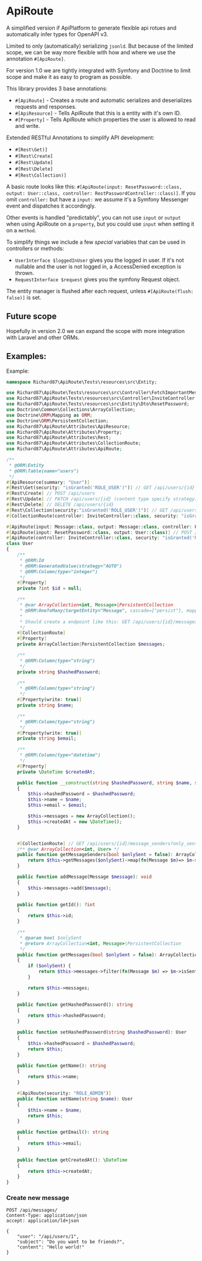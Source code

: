# ApiRoute

A simplified version if ApiPlatform to generate flexible api rotues and automatically infer types for OpenAPI v3.

Limited to only (automatically) serializing `jsonld`. But because of the limited scope, we can be way more flexible with how and where we use the annotation `#[ApiRoute]`.

For version 1.0 we are tightly integrated with Symfony and Doctrine to limit scope and make it as easy to program as possible.

This library provides 3 base annotations: 
- `#[ApiRoute]` - Creates a route and automatic serializes and deserializes requests and responses.
- `#[ApiResource]` - Tells ApiRoute that this is a entity with it's own ID.
- `#[Property]` - Tells ApiRoute which properties the user is allowed to read and write.

Extended RESTful Annotations to simplify API development:
- `#[Rest\Get)]`
- `#[Rest\Create]`
- `#[Rest\Update]`
- `#[Rest\Delete]`
- `#[Rest\Collection)]`

A basic route looks like this: `#[ApiRoute(input: ResetPassword::class, output: User::class, controller: RestPasswordController::class)]`.
If you omit `controller:` but have a `input:` we assume it's a Symfony Messenger event and dispatches it accordingly. 

Other events is handled "predictably", you can not use `input` or `output` when using ApiRoute on a `property`, but you could use `input` when setting it on a `method`.

To simplify things we include a few *special* variables that can be used in controllers or methods:
- `UserInterface $loggedInUser` gives you the logged in user. If it's not nullable and the user is not logged in, a AccessDenied exception is thrown.
- `RequestInterface $request` gives you the symfony Request object.

The entity manager is flushed after each request, unless `#[ApiRoute(flush: false)]` is set.


## Future scope
Hopefully in version 2.0 we can expand the scope with more integration with Laravel and other ORMs. 

## Examples:
Example:
```php
namespace Richard87\ApiRoute\Tests\resources\src\Entity;

use Richard87\ApiRoute\Tests\resources\src\Controller\FetchImportantMessagesController;
use Richard87\ApiRoute\Tests\resources\src\Controller\InviteController;
use Richard87\ApiRoute\Tests\resources\src\Entity\Dto\ResetPassword;
use Doctrine\Common\Collections\ArrayCollection;
use Doctrine\ORM\Mapping as ORM;
use Doctrine\ORM\PersistentCollection;
use Richard87\ApiRoute\Attributes\ApiResource;
use Richard87\ApiRoute\Attributes\Property;
use Richard87\ApiRoute\Attributes\Rest;
use Richard87\ApiRoute\Attributes\CollectionRoute;
use Richard87\ApiRoute\Attributes\ApiRoute;

/**
 * @ORM\Entity
 * @ORM\Table(name="users")
 */
#[ApiResource(summary: "User")]
#[Rest\Get(security: "isGranted('ROLE_USER')")] // GET /api/users/{id}
#[Rest\Create] // POST /api/users
#[Rest\Update] // PATCH /api/users/{id} (content type specify strategy)
#[Rest\Delete] // DELETE /api/users/{id}
#[Rest\Collection(security:"isGranted('ROLE_USER')")] // GET /api/users
#[CollectionRoute(controller: InviteController::class, security: "isGranted('ROLE_ADMIN')")] // POST /api/users/invite

#[ApiRoute(input: Message::class, output: Message::class, controller: FetchImportantMessagesController::class, path: "important-messages")] // GET /api/users{id}/important_messages
#[ApiRoute(input: ResetPassword::class, output: User::class)] // POST /api/users/reset_password //it doesn't have controller, so it must be a message
#[ApiRoute(controller: InviteController::class, security: "isGranted('ROLE_ADMIN')")] // POST /api/users/{id}/invite
class User
{
    /**
     * @ORM\Id
     * @ORM\GeneratedValue(strategy="AUTO")
     * @ORM\Column(type="integer")
     */
    #[Property]
    private ?int $id = null;

    /**
     * @var ArrayCollection<int, Message>|PersistentCollection
     * @ORM\OneToMany(targetEntity="Message", cascade={"persist"}, mappedBy="sender")
     *
     * Should create a endpoint like this: GET /api/users/{id}/messages[?onlySent=true|false]
     */
    #[CollectionRoute]
    #[Property]
    private ArrayCollection|PersistentCollection $messages;

    /**
     * @ORM\Column(type="string")
     */
    private string $hashedPassword;

    /**
     * @ORM\Column(type="string")
     */
    #[Property(write: true)]
    private string $name;

    /**
     * @ORM\Column(type="string")
     */
    #[Property(write: true)]
    private string $email;

    /**
     * @ORM\Column(type="datetime")
     */
    #[Property]
    private \DateTime $createdAt;

    public function __construct(string $hashedPassword, string $name, string $email)
    {
        $this->hashedPassword = $hashedPassword;
        $this->name = $name;
        $this->email = $email;

        $this->messages = new ArrayCollection();
        $this->createdAt = new \DateTime();
    }


    #[CollectionRoute] // GET /api/users/{id}/message_senders?only_sent=true/false
    /** @var ArrayCollection<int, User> */
    public function getMessageSenders(bool $onlySent = false): ArrayCollection {
        return $this->getMessages($onlySent)->map(fn(Message $m)=> $m->getSender());
    }

    public function addMessage(Message $message): void
    {
        $this->messages->add($message);
    }

    public function getId(): ?int
    {
        return $this->id;
    }

    /**
     * @param bool $onlySent
     * @return ArrayCollection<int, Message>|PersistentCollection
     */
    public function getMessages(bool $onlySent = false): ArrayCollection|PersistentCollection
    {
        if ($onlySent) {
            return $this->messages->filter(fn(Message $m) => $m->isSent());
        }

        return $this->messages;
    }

    public function getHashedPassword(): string
    {
        return $this->hashedPassword;
    }

    public function setHashedPassword(string $hashedPassword): User
    {
        $this->hashedPassword = $hashedPassword;
        return $this;
    }

    public function getName(): string
    {
        return $this->name;
    }

    #[ApiRoute(security: "ROLE_ADMIN")]
    public function setName(string $name): User
    {
        $this->name = $name;
        return $this;
    }

    public function getEmail(): string
    {
        return $this->email;
    }

    public function getCreatedAt(): \DateTime
    {
        return $this->createdAt;
    }
}
```
### Create new message
```http request
POST /api/messages/
Content-Type: application/json
accept: application/ld+json

{
    "user": "/api/users/1",
    "subject": "Do you want to be friends?",
    "content": "Hello world!"
}

```